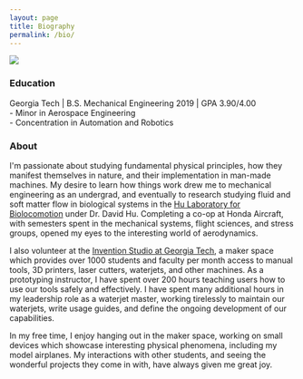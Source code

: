 ```yaml
---
layout: page
title: Biography
permalink: /bio/
---
```


<div class="img"><img src="{{site.url}}/assets/site/looking_up.jpg" class="float-left w-50 mr-3 mb-2"></div>
  <!-- <div class="col-md-6 col-sm-12">
    <img src="{{site.url}}/assets/site/looking_up.jpg">
  </div> -->
<h3>Education</h3>
<p>Georgia Tech | B.S. Mechanical Engineering 2019 | GPA 3.90/4.00<br> - Minor in Aerospace Engineering<br> - Concentration in Automation and Robotics</p>

<h3>About</h3>
<p class="text-justify">I'm passionate about studying fundamental physical principles, how they manifest themselves in nature, and their implementation in man-made machines. My desire to learn how things work drew me to mechanical engineering as an undergrad, and eventually to research studying fluid and soft matter flow in biological systems in the <a href="http://www.hu.gatech.edu/">Hu Laboratory for Biolocomotion</a> under Dr. David Hu. Completing a co-op at Honda Aircraft, with semesters spent in the mechanical systems, flight sciences, and stress groups, opened my eyes to the interesting world of aerodynamics.</p>

<p class="text-justify">I also volunteer at the <a href="http://inventionstudio.gatech.edu/">Invention Studio at Georgia Tech</a>, a maker space which provides over 1000 students and faculty per month access to manual tools, 3D printers, laser cutters, waterjets, and other machines. As a prototyping instructor, I have spent over 200 hours teaching users how to use our tools safely and effectively. I have spent many additional hours in my leadership role as a waterjet master, working tirelessly to maintain our waterjets, write usage guides, and define the ongoing development of our capabilities.</p>

<p class="text-justify">In my free time, I enjoy hanging out in the maker space, working on small devices which showcase interesting physical phenomena, including my model airplanes. My interactions with other students, and seeing the wonderful projects they come in with, have always given me great joy.</p>
